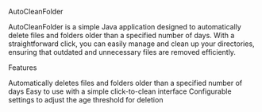 AutoCleanFolder

AutoCleanFolder is a simple Java application designed to automatically delete files and folders older than a specified number of days. With a straightforward click, you can easily manage and clean up your directories, ensuring that outdated and unnecessary files are removed efficiently.

Features

Automatically deletes files and folders older than a specified number of days
Easy to use with a simple click-to-clean interface
Configurable settings to adjust the age threshold for deletion
